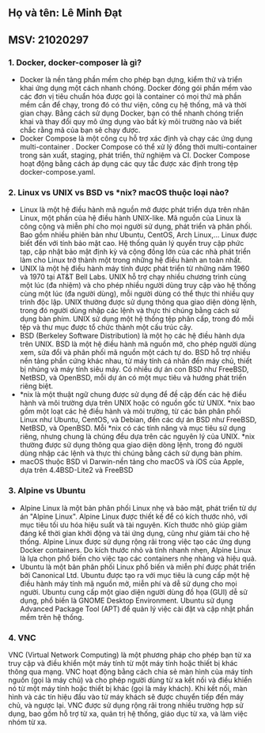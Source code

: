 ## Họ và tên: Lê Minh Đạt
## MSV: 21020297

### 1. Docker, docker-composer là gì?
* Docker là nền tảng phần mềm cho phép bạn dựng, kiểm thử và triển khai ứng dụng một cách nhanh chóng. Docker đóng gói phần mềm vào các đơn vị tiêu chuẩn hóa được gọi là container có mọi thứ mà phần mềm cần để chạy, trong đó có thư viện, công cụ hệ thống, mã và thời gian chạy. Bằng cách sử dụng Docker, bạn có thể nhanh chóng triển khai và thay đổi quy mô ứng dụng vào bất kỳ môi trường nào và biết chắc rằng mã của bạn sẽ chạy được.
* Docker Compose là một công cụ hỗ trợ xác định và chạy các ứng dụng multi-container . Docker Compose có thể xử lý đồng thời multi-container trong sản xuất, staging, phát triển, thử nghiệm và CI. Docker Compose hoạt động bằng cách áp dụng các quy tắc được xác định trong tệp docker-compose.yaml.
### 2. Linux vs UNIX vs BSD vs *nix? macOS thuộc loại nào?
* Linux là một hệ điều hành mã nguồn mở được phát triển dựa trên nhân Linux, một phần của hệ điều hành UNIX-like. Mã nguồn của Linux là công cộng và miễn phí cho mọi người sử dụng, phát triển và phân phối. Bao gồm nhiều phiên bản như Ubuntu, CentOS, Arch Linux,... Linux được biết đến với tính bảo mật cao. Hệ thống quản lý quyền truy cập phức tạp, cập nhật bảo mật định kỳ và cộng đồng lớn của các nhà phát triển làm cho Linux trở thành một trong những hệ điều hành an toàn nhất. 
* UNIX là một hệ điều hành máy tính được phát triển từ những năm 1960 và 1970 tại AT&T Bell Labs. UNIX hỗ trợ chạy nhiều chương trình cùng một lúc (đa nhiệm) và cho phép nhiều người dùng truy cập vào hệ thống cùng một lúc (đa người dùng), mỗi người dùng có thể thực thi nhiều quy trình độc lập. UNIX thường được sử dụng thông qua giao diện dòng lệnh, trong đó người dùng nhập các lệnh và thực thi chúng bằng cách sử dụng bàn phím. UNIX sử dụng một hệ thống tệp phân cấp, trong đó mỗi tệp và thư mục được tổ chức thành một cấu trúc cây.
* BSD (Berkeley Software Distribution) là một họ các hệ điều hành dựa trên UNIX. BSD là một hệ điều hành mã nguồn mở, cho phép người dùng xem, sửa đổi và phân phối mã nguồn một cách tự do. BSD hỗ trợ nhiều nền tảng phần cứng khác nhau, từ máy tính cá nhân đến máy chủ, thiết bị nhúng và máy tính siêu máy. Có nhiều dự án con BSD như FreeBSD, NetBSD, và OpenBSD, mỗi dự án có một mục tiêu và hướng phát triển riêng biệt.
* *nix là một thuật ngữ chung được sử dụng để đề cập đến các hệ điều hành và môi trường dựa trên UNIX hoặc có nguồn gốc từ UNIX. *nix bao gồm một loạt các hệ điều hành và môi trường, từ các bản phân phối Linux như Ubuntu, CentOS, và Debian, đến các dự án BSD như FreeBSD, NetBSD, và OpenBSD. Mỗi *nix có các tính năng và mục tiêu sử dụng riêng, nhưng chung là chúng đều dựa trên các nguyên lý của UNIX. *nix thường được sử dụng thông qua giao diện dòng lệnh, trong đó người dùng nhập các lệnh và thực thi chúng bằng cách sử dụng bàn phím.
* macOS thuộc BSD vì Darwin-nền tảng cho macOS và iOS của Apple, dựa trên 4.4BSD-Lite2 và FreeBSD
### 3. Alpine vs Ubuntu 
* Alpine Linux là một bản phân phối Linux nhẹ và bảo mật, phát triển từ dự án "Alpine Linux". Alpine Linux được thiết kế để có kích thước nhỏ, với mục tiêu tối ưu hóa hiệu suất và tài nguyên. Kích thước nhỏ giúp giảm đáng kể thời gian khởi động và tải ứng dụng, cũng như giảm tải cho hệ thống. Alpine Linux được sử dụng rộng rãi trong việc tạo các ứng dụng Docker containers. Do kích thước nhỏ và tính nhanh nhẹn, Alpine Linux là lựa chọn phổ biến cho việc tạo các containers nhẹ nhàng và hiệu quả.
* Ubuntu là một bản phân phối Linux phổ biến và miễn phí được phát triển bởi Canonical Ltd. Ubuntu được tạo ra với mục tiêu là cung cấp một hệ điều hành máy tính mã nguồn mở, miễn phí và dễ sử dụng cho mọi người. Ubuntu cung cấp một giao diện người dùng đồ họa (GUI) dễ sử dụng, phổ biến là GNOME Desktop Environment. Ubuntu sử dụng Advanced Package Tool (APT) để quản lý việc cài đặt và cập nhật phần mềm trên hệ thống.
### 4. VNC 
VNC (Virtual Network Computing) là một phương pháp cho phép bạn từ xa truy cập và điều khiển một máy tính từ một máy tính hoặc thiết bị khác thông qua mạng. VNC hoạt động bằng cách chia sẻ màn hình của máy tính nguồn (gọi là máy chủ) và cho phép người dùng từ xa kết nối và điều khiển nó từ một máy tính hoặc thiết bị khác (gọi là máy khách). Khi kết nối, màn hình và các tín hiệu đầu vào từ máy khách sẽ được chuyển tiếp đến máy chủ, và ngược lại. VNC được sử dụng rộng rãi trong nhiều trường hợp sử dụng, bao gồm hỗ trợ từ xa, quản trị hệ thống, giáo dục từ xa, và làm việc nhóm từ xa.


